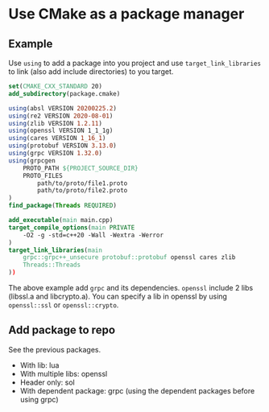 # Use CMake as a package manager

## Example

Use `using` to add a package into you project and use `target_link_libraries` to link (also add include directories) to you target.

```cmake
set(CMAKE_CXX_STANDARD 20)
add_subdirectory(package.cmake)

using(absl VERSION 20200225.2)
using(re2 VERSION 2020-08-01)
using(zlib VERSION 1.2.11)
using(openssl VERSION 1_1_1g)
using(cares VERSION 1_16_1)
using(protobuf VERSION 3.13.0)
using(grpc VERSION 1.32.0)
using(grpcgen 
    PROTO_PATH ${PROJECT_SOURCE_DIR}
    PROTO_FILES
        path/to/proto/file1.proto
        path/to/proto/file2.proto
)
find_package(Threads REQUIRED)

add_executable(main main.cpp)
target_compile_options(main PRIVATE
    -O2 -g -std=c++20 -Wall -Wextra -Werror
)
target_link_libraries(main
    grpc::grpc++_unsecure protobuf::protobuf openssl cares zlib
    Threads::Threads
))
```

The above example add `grpc` and its dependencies. `openssl` include 2 libs (libssl.a and libcrypto.a). You can specify a lib in openssl by using `openssl::ssl` or `openssl::crypto`.

## Add package to repo

See the previous packages.

* With lib: lua
* With multiple libs: openssl
* Header only: sol
* With dependent package: grpc (using the dependent packages before using grpc)
